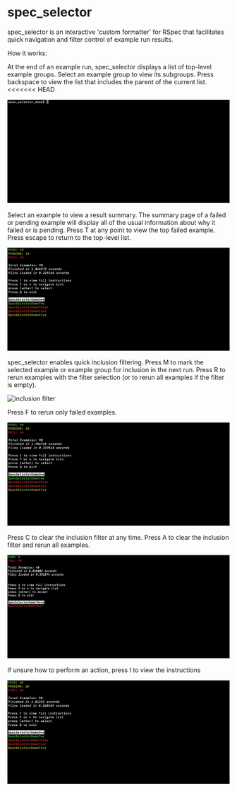 # spec_selector

spec_selector is an interactive 'custom formatter' for RSpec that facilitates quick navigation and filter control of example run results. 

How it works:

At the end of an example run, spec_selector displays a list of top-level
example groups. Select an example group to view its subgroups. Press backspace to view the list that includes the parent of the current list.
<<<<<<< HEAD

![start and list navigation](gifs/spec_selector_demo_one.gif)

Select an example to view a result summary. The summary page of a failed or pending example will display all of the usual information about why it failed or is pending. Press T at any point to view the top failed example. Press escape to return to the top-level list.

![example viewing](gifs/spec_selector_demo_two.gif)

spec_selector enables quick inclusion filtering. Press M to mark the selected example or example group for inclusion in the next run. Press R to rerun examples with the filter selection (or to rerun all examples if the filter is empty). 

![inclusion filter](gifs/spec_selector_demo_three.gif)

Press F to rerun only failed examples.

![failed example filter](gifs/spec_selector_demo_four.gif)

Press C to clear the inclusion filter at any time. Press A to clear the inclusion filter and rerun all examples. 

![clear filter and rerun](gifs/spec_selector_demo_five.gif)

If unsure how to perform an action, press I to view the instructions

![instructions](gifs/spec_selector_demo_six.gif)